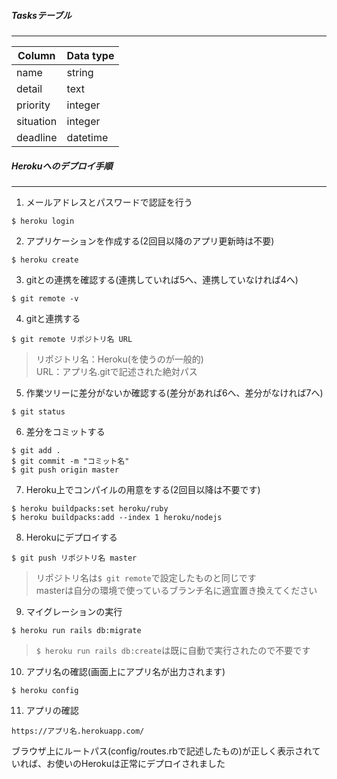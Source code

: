 ##### Tasksテーブル
---
| Column | Data type |
| ---- | ---- |
| name | string |
| detail | text |
| priority | integer |
| situation | integer |
| deadline | datetime |

##### Herokuへのデプロイ手順
---
1. メールアドレスとパスワードで認証を行う
```
$ heroku login
```
2. アプリケーションを作成する(2回目以降のアプリ更新時は不要)
```
$ heroku create
```
3. gitとの連携を確認する(連携していれば5へ、連携していなければ4へ)
```
$ git remote -v
```
4. gitと連携する
```
$ git remote リポジトリ名 URL
```
> リポジトリ名：Heroku(を使うのが一般的)<br>
> URL：アプリ名.gitで記述された絶対パス<br>

5. 作業ツリーに差分がないか確認する(差分があれば6へ、差分がなければ7へ)
```
$ git status
```
6. 差分をコミットする
```
$ git add .
$ git commit -m "コミット名"
$ git push origin master
```
7. Heroku上でコンパイルの用意をする(2回目以降は不要です)
```
$ heroku buildpacks:set heroku/ruby
$ heroku buildpacks:add --index 1 heroku/nodejs
```
8. Herokuにデプロイする
```
$ git push リポジトリ名 master
```
> リポジトリ名は`$ git remote`で設定したものと同じです<br>
> masterは自分の環境で使っているブランチ名に適宜置き換えてください<br>
9. マイグレーションの実行
```
$ heroku run rails db:migrate
```
> `$ heroku run rails db:create`は既に自動で実行されたので不要です
10. アプリ名の確認(画面上にアプリ名が出力されます)
```
$ heroku config
```
11. アプリの確認
```
https://アプリ名.herokuapp.com/
```
ブラウザ上にルートパス(config/routes.rbで記述したもの)が正しく表示されていれば、お使いのHerokuは正常にデプロイされました
